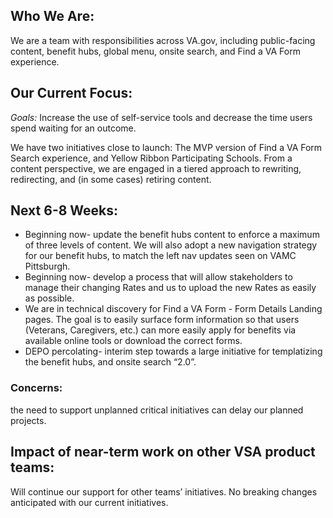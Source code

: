 ## Who We Are:

We are a team with responsibilities across VA.gov, including public-facing content, benefit hubs, global menu, onsite search, and Find a VA Form experience.
## Our Current Focus:
*Goals:* 
Increase the use of self-service tools and decrease the time users spend waiting for an outcome. 

We have two initiatives close to launch: The MVP version of Find a VA Form Search experience, and Yellow Ribbon Participating Schools. 
From a content perspective, we are engaged in a tiered approach to rewriting, redirecting, and (in some cases) retiring content.

## Next 6-8 Weeks:
- Beginning now- update the benefit hubs content to enforce a maximum of three levels of content. We will also adopt a new navigation strategy for our benefit hubs, to match the left nav updates seen on VAMC Pittsburgh. 
- Beginning now- develop a process that will allow stakeholders to manage their changing Rates and us to upload the new Rates as easily as possible. 
- We are in technical discovery for Find a VA Form - Form Details Landing pages. The goal is to easily surface form information so that users (Veterans, Caregivers, etc.) can more easily apply for benefits via available online tools or download the correct forms.
- DEPO percolating- interim step towards a large initiative for templatizing the benefit hubs, and onsite search “2.0”. 

### Concerns:
the need to support unplanned critical initiatives can delay our planned projects. 

## Impact of near-term work on other VSA product teams:
Will continue our support for other teams’ initiatives. No breaking changes anticipated with our current initiatives.
